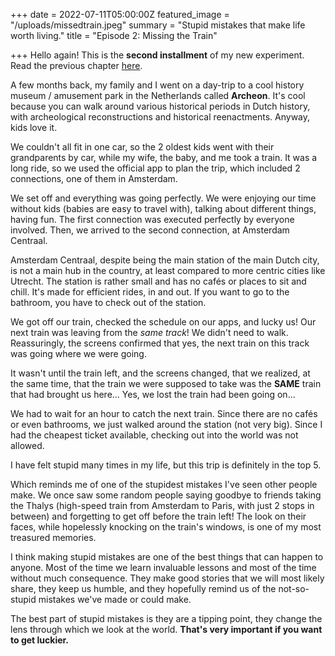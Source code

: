 +++
date = 2022-07-11T05:00:00Z
featured_image = "/uploads/missedtrain.jpeg"
summary = "Stupid mistakes that make life worth living."
title = "Episode 2: Missing the Train"

+++
Hello again! This is the **second installment** of my new experiment. Read the previous chapter [here](https://acuna.eth.limo/2022/episode-1-risk-time-and-value/ "Episode 1").

A few months back, my family and I went on a day-trip to a cool history museum / amusement park in the Netherlands called **Archeon**. It's cool because you can walk around various historical periods in Dutch history, with archeological reconstructions and historical reenactments. Anyway, kids love it.

We couldn't all fit in one car, so the 2 oldest kids went with their grandparents by car, while my wife, the baby, and me took a train. It was a long ride, so we used the official app to plan the trip, which included 2 connections, one of them in Amsterdam.

We set off and everything was going perfectly. We were enjoying our time without kids (babies are easy to travel with), talking about different things, having fun. The first connection was executed perfectly by everyone involved. Then, we arrived to the second connection, at Amsterdam Centraal.

Amsterdam Centraal, despite being the main station of the main Dutch city, is not a main hub in the country, at least compared to more centric cities like Utrecht. The station is rather small and has no cafés or places to sit and chill. It's made for efficient rides, in and out. If you want to go to the bathroom, you have to check out of the station.

We got off our train, checked the schedule on our apps, and lucky us! Our next train was leaving from the _same track_! We didn't need to walk. Reassuringly, the screens confirmed that yes, the next train on this track was going where we were going.

It wasn't until the train left, and the screens changed, that we realized, at the same time, that the train we were supposed to take was the **SAME** train that had brought us here... Yes, we lost the train had been going on...

We had to wait for an hour to catch the next train. Since there are no cafés or even bathrooms, we just walked around the station (not very big). Since I had the cheapest ticket available, checking out into the world was not allowed.

I have felt stupid many times in my life, but this trip is definitely in the top 5.

Which reminds me of one of the stupidest mistakes I've seen other people make. We once saw some random people saying goodbye to friends taking the Thalys (high-speed train from Amsterdam to Paris, with just 2 stops in between) and forgetting to get off before the train left! The look on their faces, while hopelessly knocking on the train's windows, is one of my most treasured memories.

I think making stupid mistakes are one of the best things that can happen to anyone. Most of the time we learn invaluable lessons and most of the time without much consequence. They make good stories that we will most likely share, they keep us humble, and they hopefully remind us of the not-so-stupid mistakes we've made or could make.

The best part of stupid mistakes is they are a tipping point, they change the lens through which we look at the world. **That's very important if you want to get luckier.**